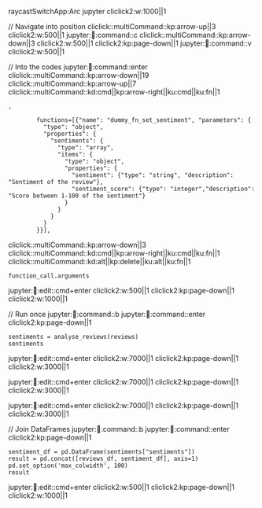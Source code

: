 raycastSwitchApp:Arc jupyter
cliclick2:w:1000||1

// Navigate into position
cliclick::multiCommand::kp:arrow-up||3
cliclick2:w:500||1
jupyter::notebook::command::c
cliclick::multiCommand::kp:arrow-down||3
cliclick2:w:500||1
cliclick2:kp:page-down||1
jupyter::notebook::command::v
cliclick2:w:500||1

// Into the codes
jupyter::notebook::command::enter
cliclick::multiCommand::kp:arrow-down||19
cliclick::multiCommand::kp:arrow-up||7
cliclick::multiCommand::kd:cmd||kp:arrow-right||ku:cmd||ku:fn||1

```oneLine
,
```

```jupyter
        functions=[{"name": "dummy_fn_set_sentiment", "parameters": {
          "type": "object",
          "properties": {
            "sentiments": {
              "type": "array",
              "items": {
                "type": "object",
                "properties": {
                  "sentiment": {"type": "string", "description": "Sentiment of the review"},
                  "sentiment_score": {"type": "integer","description": "Score between 1-100 of the sentiment"}
                }
              }
            }
          }
        }}],
```
cliclick::multiCommand::kp:arrow-down||3
cliclick::multiCommand::kd:cmd||kp:arrow-right||ku:cmd||ku:fn||1
cliclick::multiCommand::kd:alt||kp:delete||ku:alt||ku:fn||1


```singleLineNoEnter
function_call.arguments
```
jupyter::notebook::edit::cmd+enter
cliclick2:w:500||1
cliclick2:kp:page-down||1
cliclick2:w:1000||1

// Run once
jupyter::notebook::command::b
jupyter::notebook::command::enter
cliclick2:kp:page-down||1
```jupyter
sentiments = analyse_reviews(reviews)
sentiments
```
jupyter::notebook::edit::cmd+enter
cliclick2:w:7000||1
cliclick2:kp:page-down||1
cliclick2:w:3000||1

jupyter::notebook::edit::cmd+enter
cliclick2:w:7000||1
cliclick2:kp:page-down||1
cliclick2:w:3000||1

jupyter::notebook::edit::cmd+enter
cliclick2:w:7000||1
cliclick2:kp:page-down||1
cliclick2:w:3000||1

// Join DataFrames 
jupyter::notebook::command::b
jupyter::notebook::command::enter
cliclick2:kp:page-down||1
```jupyter
sentiment_df = pd.DataFrame(sentiments["sentiments"])
result = pd.concat([reviews_df, sentiment_df], axis=1)
pd.set_option('max_colwidth', 100)
result
```
jupyter::notebook::edit::cmd+enter
cliclick2:w:500||1
cliclick2:kp:page-down||1
cliclick2:w:1000||1